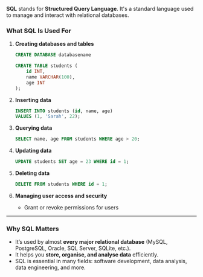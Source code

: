 **SQL** stands for **Structured Query Language**. It's a standard language used to manage and interact with relational databases.

### **What SQL Is Used For**

1. **Creating databases and tables**
      
   ```sql
   CREATE DATABASE databasename
   
   CREATE TABLE students (
       id INT,
       name VARCHAR(100),
       age INT
   );
   ```

3. **Inserting data**
   
   ```sql
   INSERT INTO students (id, name, age)
   VALUES (1, 'Sarah', 22);
   ```

4. **Querying data**
   
   ```sql
   SELECT name, age FROM students WHERE age > 20;
   ```

6. **Updating data**
   
   ```sql
   UPDATE students SET age = 23 WHERE id = 1;
   ```

8. **Deleting data**

   ```sql
   DELETE FROM students WHERE id = 1;
   ```

9. **Managing user access and security**
   - Grant or revoke permissions for users

---

### **Why SQL Matters**

- It’s used by almost **every major relational database** (MySQL, PostgreSQL, Oracle, SQL Server, SQLite, etc.).
- It helps you **store, organise, and analyse data** efficiently.
- SQL is essential in many fields: software development, data analysis, data engineering, and more.
